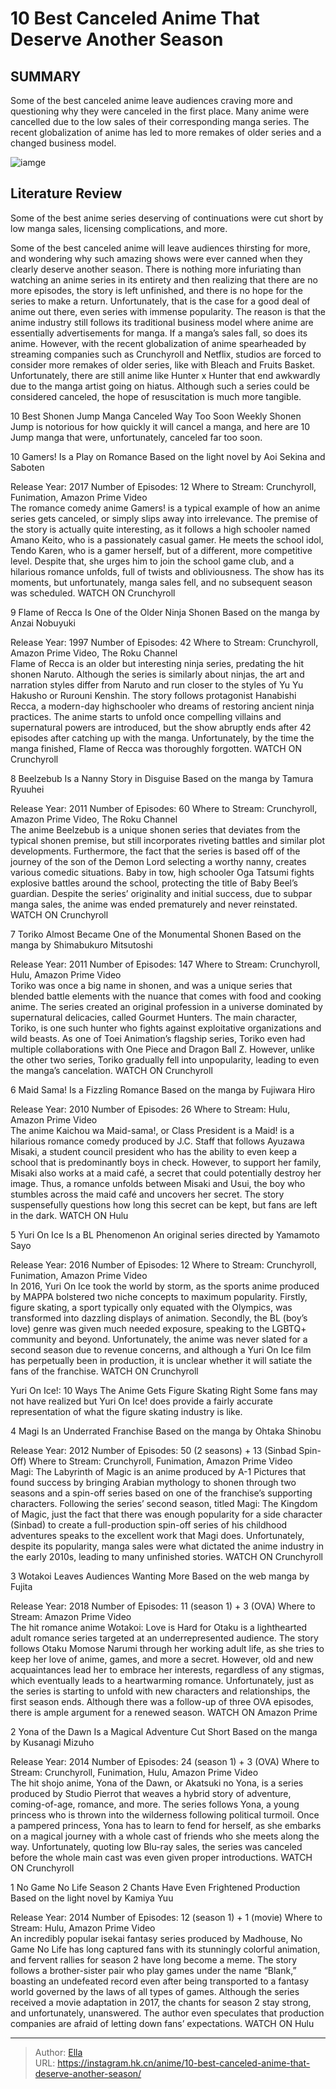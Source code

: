# 10 Best Canceled Anime That Deserve Another Season


## SUMMARY 


 Some of the best canceled anime leave audiences craving more and questioning why they were canceled in the first place. 
 Many anime were cancelled due to the low sales of their corresponding manga series. 
 The recent globalization of anime has led to more remakes of older series and a changed business model. 

![iamge](https://static1.srcdn.com/wordpress/wp-content/uploads/2024/01/10-best-canceled-anime.jpg)

## Literature Review

Some of the best anime series deserving of continuations were cut short by low manga sales, licensing complications, and more. 




Some of the best canceled anime will leave audiences thirsting for more, and wondering why such amazing shows were ever canned when they clearly deserve another season. There is nothing more infuriating than watching an anime series in its entirety and then realizing that there are no more episodes, the story is left unfinished, and there is no hope for the series to make a return. Unfortunately, that is the case for a good deal of anime out there, even series with immense popularity.
The reason is that the anime industry still follows its traditional business model where anime are essentially advertisements for manga. If a manga’s sales fall, so does its anime. However, with the recent globalization of anime spearheaded by streaming companies such as Crunchyroll and Netflix, studios are forced to consider more remakes of older series, like with Bleach and Fruits Basket. Unfortunately, there are still anime like Hunter x Hunter that end awkwardly due to the manga artist going on hiatus. Although such a series could be considered canceled, the hope of resuscitation is much more tangible.
            
 
 10 Best Shonen Jump Manga Canceled Way Too Soon 
Weekly Shonen Jump is notorious for how quickly it will cancel a manga, and here are 10 Jump manga that were, unfortunately, canceled far too soon.












 








 10  Gamers! Is a Play on Romance 
Based on the light novel by Aoi Sekina and Saboten
        

 Release Year:  2017   Number of Episodes:  12   Where to Stream:  Crunchyroll, Funimation, Amazon Prime Video    
The romance comedy anime Gamers! is a typical example of how an anime series gets canceled, or simply slips away into irrelevance. The premise of the story is actually quite interesting, as it follows a high schooler named Amano Keito, who is a passionately casual gamer. He meets the school idol, Tendo Karen, who is a gamer herself, but of a different, more competitive level. Despite that, she urges him to join the school game club, and a hilarious romance unfolds, full of twists and obliviousness. The show has its moments, but unfortunately, manga sales fell, and no subsequent season was scheduled.
WATCH ON Crunchyroll





 9  Flame of Recca Is One of the Older Ninja Shonen 
Based on the manga by Anzai Nobuyuki
        

 Release Year:  1997   Number of Episodes:  42   Where to Stream:  Crunchyroll, Amazon Prime Video, The Roku Channel    
Flame of Recca is an older but interesting ninja series, predating the hit shonen Naruto. Although the series is similarly about ninjas, the art and narration styles differ from Naruto and run closer to the styles of Yu Yu Hakusho or Rurouni Kenshin. The story follows protagonist Hanabishi Recca, a modern-day highschooler who dreams of restoring ancient ninja practices. The anime starts to unfold once compelling villains and supernatural powers are introduced, but the show abruptly ends after 42 episodes after catching up with the manga. Unfortunately, by the time the manga finished, Flame of Recca was thoroughly forgotten.
WATCH ON Crunchyroll





 8  Beelzebub Is a Nanny Story in Disguise 
Based on the manga by Tamura Ryuuhei
        

 Release Year:  2011   Number of Episodes:  60   Where to Stream:  Crunchyroll, Amazon Prime Video, The Roku Channel    
The anime Beelzebub is a unique shonen series that deviates from the typical shonen premise, but still incorporates riveting battles and similar plot developments. Furthermore, the fact that the series is based off of the journey of the son of the Demon Lord selecting a worthy nanny, creates various comedic situations. Baby in tow, high schooler Oga Tatsumi fights explosive battles around the school, protecting the title of Baby Beel’s guardian. Despite the series’ originality and initial success, due to subpar manga sales, the anime was ended prematurely and never reinstated.
WATCH ON Crunchyroll





 7  Toriko Almost Became One of the Monumental Shonen 
Based on the manga by Shimabukuro Mitsutoshi


 







 Release Year:  2011   Number of Episodes:  147   Where to Stream:  Crunchyroll, Hulu, Amazon Prime Video    
Toriko was once a big name in shonen, and was a unique series that blended battle elements with the nuance that comes with food and cooking anime. The series created an original profession in a universe dominated by supernatural delicacies, called Gourmet Hunters. The main character, Toriko, is one such hunter who fights against exploitative organizations and wild beasts. As one of Toei Animation’s flagship series, Toriko even had multiple collaborations with One Piece and Dragon Ball Z. However, unlike the other two series, Toriko gradually fell into unpopularity, leading to even the manga’s cancelation.
WATCH ON Crunchyroll





 6  Maid Sama! Is a Fizzling Romance 
Based on the manga by Fujiwara Hiro


 







 Release Year:  2010   Number of Episodes:  26   Where to Stream:  Hulu, Amazon Prime Video    
The anime Kaichou wa Maid-sama!, or Class President is a Maid! is a hilarious romance comedy produced by J.C. Staff that follows Ayuzawa Misaki, a student council president who has the ability to even keep a school that is predominantly boys in check. However, to support her family, Misaki also works at a maid café, a secret that could potentially destroy her image. Thus, a romance unfolds between Misaki and Usui, the boy who stumbles across the maid café and uncovers her secret. The story suspensefully questions how long this secret can be kept, but fans are left in the dark.
WATCH ON Hulu





 5  Yuri On Ice Is a BL Phenomenon 
An original series directed by Yamamoto Sayo
        

 Release Year:  2016   Number of Episodes:  12   Where to Stream:  Crunchyroll, Funimation, Amazon Prime Video    
In 2016, Yuri On Ice took the world by storm, as the sports anime produced by MAPPA bolstered two niche concepts to maximum popularity. Firstly, figure skating, a sport typically only equated with the Olympics, was transformed into dazzling displays of animation. Secondly, the BL (boy’s love) genre was given much needed exposure, speaking to the LGBTQ&#43; community and beyond. Unfortunately, the anime was never slated for a second season due to revenue concerns, and although a Yuri On Ice film has perpetually been in production, it is unclear whether it will satiate the fans of the franchise.
WATCH ON Crunchyroll
            
 
 Yuri On Ice!: 10 Ways The Anime Gets Figure Skating Right 
Some fans may not have realized but Yuri On Ice! does provide a fairly accurate representation of what the figure skating industry is like. 








 4  Magi Is an Underrated Franchise 
Based on the manga by Ohtaka Shinobu
        

 Release Year:  2012   Number of Episodes:  50 (2 seasons) &#43; 13 (Sinbad Spin-Off)   Where to Stream:  Crunchyroll, Funimation, Amazon Prime Video    
Magi: The Labyrinth of Magic is an anime produced by A-1 Pictures that found success by bringing Arabian mythology to shonen through two seasons and a spin-off series based on one of the franchise’s supporting characters. Following the series’ second season, titled Magi: The Kingdom of Magic, just the fact that there was enough popularity for a side character (Sinbad) to create a full-production spin-off series of his childhood adventures speaks to the excellent work that Magi does. Unfortunately, despite its popularity, manga sales were what dictated the anime industry in the early 2010s, leading to many unfinished stories.
WATCH ON Crunchyroll





 3  Wotakoi Leaves Audiences Wanting More 
Based on the web manga by Fujita
        

 Release Year:  2018   Number of Episodes:  11 (season 1) &#43; 3 (OVA)   Where to Stream:  Amazon Prime Video    
The hit romance anime Wotakoi: Love is Hard for Otaku is a lighthearted adult romance series targeted at an underrepresented audience. The story follows Otaku Momose Narumi through her working adult life, as she tries to keep her love of anime, games, and more a secret. However, old and new acquaintances lead her to embrace her interests, regardless of any stigmas, which eventually leads to a heartwarming romance. Unfortunately, just as the series is starting to unfold with new characters and relationships, the first season ends. Although there was a follow-up of three OVA episodes, there is ample argument for a renewed season.
WATCH ON Amazon Prime





 2  Yona of the Dawn Is a Magical Adventure Cut Short 
Based on the manga by Kusanagi Mizuho
        

 Release Year:  2014   Number of Episodes:  24 (season 1) &#43; 3 (OVA)   Where to Stream:  Crunchyroll, Funimation, Hulu, Amazon Prime Video    
The hit shojo anime, Yona of the Dawn, or Akatsuki no Yona, is a series produced by Studio Pierrot that weaves a hybrid story of adventure, coming-of-age, romance, and more. The series follows Yona, a young princess who is thrown into the wilderness following political turmoil. Once a pampered princess, Yona has to learn to fend for herself, as she embarks on a magical journey with a whole cast of friends who she meets along the way. Unfortunately, quoting low Blu-ray sales, the series was canceled before the whole main cast was even given proper introductions. 
WATCH ON Crunchyroll





 1  No Game No Life Season 2 Chants Have Even Frightened Production 
Based on the light novel by Kamiya Yuu


 







 Release Year:  2014   Number of Episodes:  12 (season 1) &#43; 1 (movie)   Where to Stream:  Hulu, Amazon Prime Video    
An incredibly popular isekai fantasy series produced by Madhouse, No Game No Life has long captured fans with its stunningly colorful animation, and fervent rallies for season 2 have long become a meme. The story follows a brother-sister pair who play games under the name “Blank,” boasting an undefeated record even after being transported to a fantasy world governed by the laws of all types of games. Although the series received a movie adaptation in 2017, the chants for season 2 stay strong, and unfortunately, unanswered. The author even speculates that production companies are afraid of letting down fans’ expectations.
WATCH ON Hulu


---

> Author: [Ella](https://instagram.hk.cn/)  
> URL: https://instagram.hk.cn/anime/10-best-canceled-anime-that-deserve-another-season/  

